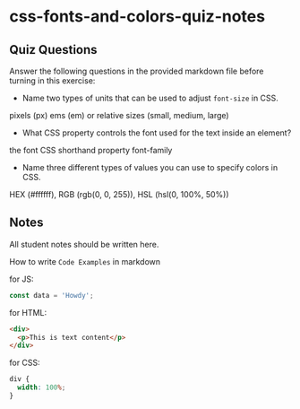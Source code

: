 # css-fonts-and-colors-quiz-notes

## Quiz Questions

Answer the following questions in the provided markdown file before turning in this exercise:

- Name two types of units that can be used to adjust `font-size` in CSS.

pixels (px) ems (em) or relative sizes (small, medium, large)

- What CSS property controls the font used for the text inside an element?

the font CSS shorthand property
font-family

- Name three different types of values you can use to specify colors in CSS.

HEX (#ffffff), RGB (rgb(0, 0, 255)), HSL (hsl(0, 100%, 50%))

## Notes

All student notes should be written here.

How to write `Code Examples` in markdown

for JS:

```js
const data = 'Howdy';
```

for HTML:

```html
<div>
  <p>This is text content</p>
</div>
```

for CSS:

```css
div {
  width: 100%;
}
```
